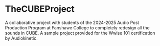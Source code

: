 # TheCUBEProject
A collaborative project with students of the 2024-2025 Audio Post Production Program at Fanshawe College to completely redesign all the sounds in CUBE. A sample project provided for the Wwise 101 certification by Audiokinetic.
